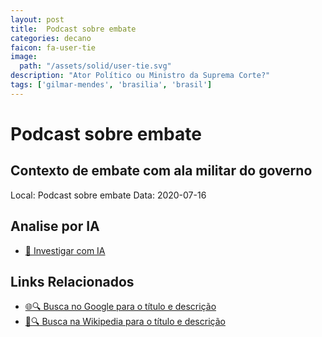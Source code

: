 ```yaml
---
layout: post
title:  Podcast sobre embate
categories: decano
faicon: fa-user-tie
image:
  path: "/assets/solid/user-tie.svg"
description: "Ator Político ou Ministro da Suprema Corte?"
tags: ['gilmar-mendes', 'brasilia', 'brasil']
---
```


# Podcast sobre embate
## Contexto de embate com ala militar do governo
Local: Podcast sobre embate
Data: 2020-07-16

## Analise por IA
- [🤖 Investigar com IA](https://www.perplexity.ai/search?q=%22Gilmar%20Mendes%22%20%2B%20Podcast%20sobre%20embate%20Contexto%20de%20embate%20com%20ala%20militar%20do%20governo%20Bras%C3%ADlia%2C%20Brasil)

## Links Relacionados
- [🌐🔍 Busca no Google para o título e descrição](https://www.google.com/search?q=%22Gilmar%20Mendes%22%20%2B%20Podcast%20sobre%20embate%20Contexto%20de%20embate%20com%20ala%20militar%20do%20governo%20Bras%C3%ADlia%2C%20Brasil)
- [📖🔍 Busca na Wikipedia para o título e descrição](https://pt.wikipedia.org/w/index.php?search=%22Gilmar%20Mendes%22%20%2B%20Podcast%20sobre%20embate%20Contexto%20de%20embate%20com%20ala%20militar%20do%20governo%20Bras%C3%ADlia%2C%20Brasil)

